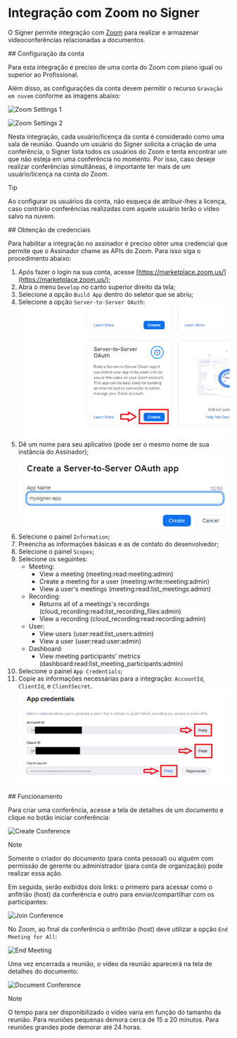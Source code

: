 ﻿# Integração com Zoom no Signer

O Signer permite integração com [Zoom](https://zoom.us/) para realizar e armazenar videoconferências relacionadas a documentos.

<a name="account-config" />
## Configuração da conta

Para esta integração é preciso de uma conta do Zoom com plano igual ou superior ao Profissional.

Além disso, as configurações da conta devem permitir o recurso `Gravação em nuvem` conforme as imagens abaixo:

![Zoom Settings 1](../images/zoom-rec-settings1.png)

![Zoom Settings 2](../images/zoom-rec-settings2.png)

Nesta integração, cada usuário/licença da conta é considerado como uma sala de reunião. Quando um usuário do Signer solicita a criação
de uma conferência, o Signer lista todos os usuários do Zoom e tenta encontrar um que não esteja em uma conferência no momento. Por
isso, caso deseje realizar conferências simultâneas, é importante ter mais de um usuário/licença na conta do Zoom.

> [!TIP]
> Ao configurar os usuários da conta, não esqueça de atribuir-lhes a licença, caso contrário conferências realizadas
> com aquele usuário terão o vídeo salvo na nuvem.

<a name="credentials" />
## Obtenção de credenciais

Para habilitar a integração no assinador é preciso obter uma credencial que permite que o Assinador chame as APIs do Zoom.
Para isso siga o procedimento abaixo:

1. Após fazer o login na sua conta, acesse [https://marketplace.zoom.us/](https://marketplace.zoom.us/);
1. Abra o menu `Develop` no canto superior direito da tela;
1. Selecione a opção `Build App` dentro do seletor que se abriu;
1. Selecione a opção `Server-to-Server OAuth`:
![Zoom S2S App S2S](../images/zoom-s2s.png)
1. Dê um nome para seu aplicativo (pode ser o mesmo nome de sua instância do Assinador);
![Zoom S2S App Name](../images/zoom-appname.png)
1. Selecione o painel `Information`;
1. Preencha as informações básicas e as de contato do desenvolvedor;
1. Selecione o painel `Scopes`;
1. Selecione os seguintes:
    - Meeting:
        - View a meeting (meeting:read:meeting:admin)
        - Create a meeting for a user (meeting:write:meeting:admin)
        - View a user's meetings (meeting:read:list_meetings:admin)
    - Recording:
        - Returns all of a meetings's recordings (cloud_recording:read:list_recording_files:admin)
        - View a recording (cloud_recording:read:recording:admin)
    - User:
        - View users (user:read:list_users:admin)
        - View a user (user:read:user:admin)
    - Dashboard:
        - View meeting participants' metrics (dashboard:read:list_meeting_participants:admin)
1. Selecione o painel `App Credentials`;
1. Copie as informações necessárias para a integração: `AccountId`, `ClientId`, e `ClientSecret`.
![Zoom S2S App Credentials](../images/zoom-credentials.png)

<a name="operation" />
## Funcionamento

Para criar uma conferência, acesse a tela de detalhes de um documento e clique no botão iniciar conferência:

![Create Conference](../images/create-conference.png)

> [!NOTE]
> Somente o criador do documento (para conta pessoal) ou alguém com permissão de gerente ou administrador (para conta de organização)
> pode realizar essa ação.

Em seguida, serão exibidos dois links: o primeiro para acessar como o anfitrião (host) da conferência e outro para enviar/compartilhar 
com os participantes:

![Join Conference](../images/join-conference.png)

No Zoom, ao final da conferência o anfitrião (host) deve utilizar a opção `End Meeting for All`:

![End Meeting](../images/end-meeting.png)

Uma vez encerrada a reunião, o vídeo da reunião aparecerá na tela de detalhes do documento: 

![Document Conference](../images/document-conference.png)

> [!NOTE]
> O tempo para ser disponibilizado o vídeo varia em função do tamanho da reunião. Para reuniões pequenas demora cerca de 15 a 20 minutos. 
> Para reuniões grandes pode demorar até 24 horas.
